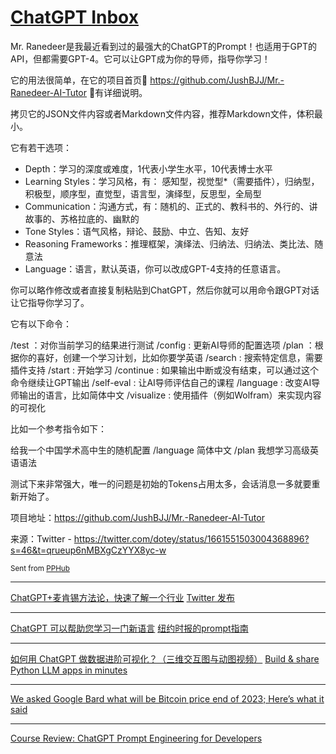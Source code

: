 # [ChatGPT Inbox](https://github.com/leigaoxing/gitblog/issues/11)

Mr. Ranedeer是我最近看到过的最强大的ChatGPT的Prompt！也适用于GPT的API，但都需要GPT-4。它可以让GPT成为你的导师，指导你学习！

它的用法很简单，在它的项目首页🔗 https://github.com/JushBJJ/Mr.-Ranedeer-AI-Tutor 🔗有详细说明。

拷贝它的JSON文件内容或者Markdown文件内容，推荐Markdown文件，体积最小。

它有若干选项：
- Depth：学习的深度或难度，1代表小学生水平，10代表博士水平
- Learning Styles：学习风格，有： 感知型，视觉型*（需要插件），归纳型，积极型，顺序型，直觉型，语言型，演绎型，反思型，全局型
- Communication：沟通方式，有：随机的、正式的、教科书的、外行的、讲故事的、苏格拉底的、幽默的
- Tone Styles：语气风格，辩论、鼓励、中立、告知、友好
- Reasoning Frameworks：推理框架，演绎法、归纳法、归纳法、类比法、随意法
- Language：语言，默认英语，你可以改成GPT-4支持的任意语言。

你可以略作修改或者直接复制粘贴到ChatGPT，然后你就可以用命令跟GPT对话让它指导你学习了。

它有以下命令：

/test ：对你当前学习的结果进行测试
/config : 更新AI导师的配置选项
/plan ：根据你的喜好，创建一个学习计划，比如你要学英语
/search : 搜索特定信息，需要插件支持
/start : 开始学习
/continue : 如果输出中断或没有结束，可以通过这个命令继续让GPT输出
/self-eval : 让AI导师评估自己的课程
/language : 改变AI导师输出的语言，比如简体中文
/visualize : 使用插件（例如Wolfram）来实现内容的可视化

比如一个参考指令如下：

给我一个中国学术高中生的随机配置
/language 简体中文
/plan 我想学习高级英语语法

测试下来非常强大，唯一的问题是初始的Tokens占用太多，会话消息一多就要重新开始了。

项目地址：https://github.com/JushBJJ/Mr.-Ranedeer-AI-Tutor

来源：Twitter - https://twitter.com/dotey/status/1661551503004368896?s=46&t=qrueup6nMBXgCzYYX8yc-w

<sub>Sent from <a href="https://apps.apple.com/cn/app/id1314212521">PPHub</a></sub>

---

[ChatGPT+麦肯锡方法论，快速了解一个行业](https://twitter.com/dotey/status/1661551503004368896?s=46&t=qrueup6nMBXgCzYYX8yc-w) 
[Twitter 发布](https://twitter.com/cryptocake777/status/1661680952953962496?s=46&t=qrueup6nMBXgCzYYX8yc-w) 

---

[ChatGPT 可以帮助您学习一门新语言](https://twitter.com/financeyf5/status/1661937173376176128?s=46&t=qrueup6nMBXgCzYYX8yc-w) 
[纽约时报的prompt指南](https://twitter.com/dotey/status/1661848143648915457?s=46&t=qrueup6nMBXgCzYYX8yc-w) 

---

[如何用 ChatGPT 做数据进阶可视化？（三维交互图与动图视频）](https://wshuyi.medium.com/如何用-chatgpt-做数据进阶可视化-三维交互图与动图视频-b0a7602f7c33) 
[Build & share Python LLM apps in minutes](https://twitter.com/chainlit_io/status/1661817591113850882?s=46&t=qrueup6nMBXgCzYYX8yc-w) 

---

[We asked Google Bard what will be Bitcoin price end of 2023; Here’s what it said](https://finbold.com/we-asked-google-bard-what-will-be-bitcoin-price-end-of-2023-heres-what-it-said/) 


---

[Course Review: ChatGPT Prompt Engineering for Developers](https://levelup.gitconnected.com/course-review-chatgpt-prompt-engineering-for-developers-63f7ff37f503)